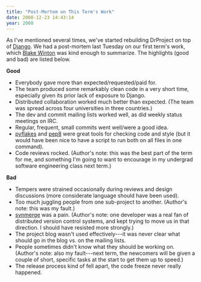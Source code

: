 ```yaml
---
title: "Post-Mortem on This Term's Work"
date: 2008-12-23 14:43:14
year: 2008
---
```

As I've mentioned several times, we've started rebuilding DrProject on top of <a href="http://www.djangoproject.com">Django</a>.  We had a post-mortem last Tuesday on our first term's work, which <a href="http://weblog.latte.ca/">Blake Winton</a> was kind enough to summarize.  The highlights (good and bad) are listed below.

<strong>Good</strong>
<ul>
	<li>Everybody gave more than expected/requested/paid for.</li>
	<li>The team produced some remarkably clean code in a very short time, especially given its prior lack of exposure to Django.</li>
	<li>Distributed collaboration worked much better than expected.  (The team was spread across four universities in three countries.)</li>
	<li>The dev and commit mailing lists worked well, as did weekly status meetings on IRC.</li>
	<li>Regular, frequent, small commits went well/were a good idea.</li>
	<li><a href="http://divmod.org/trac/wiki/DivmodPyflakes">pyflakes</a> and <a href="http://svn.browsershots.org/trunk/devtools/pep8/">pep8</a> were great tools for checking code and style (but it would have been nice to have a script to run both on all files in one command).</li>
	<li>Code reviews rocked.  (Author's note: this was the best part of the term for me, and something I'm going to want to encourage in my undergrad software engineering class next term.)</li>
</ul>
<strong>Bad</strong>
<ul>
	<li>Tempers were strained occasionally during reviews and design discussions (more considerate language should have been used).</li>
	<li>Too much juggling people from one sub-project to another.  (Author's note: this was my fault.)</li>
	<li><a href="http://www.orcaware.com/svn/wiki/Svnmerge.py">svnmerge</a> was a pain.  (Author's note: one developer was a real fan of distributed version control systems, and kept trying to move us in that direction.  I should have resisted more strongly.)</li>
	<li>The project blog wasn't used effectively---it was never clear what should go in the blog vs. on the mailing lists.</li>
	<li>People sometimes didn't know what they should be working on.  (Author's note: also my fault---next term, the newcomers will be given a couple of short, specific tasks at the start to get them up to speed.)</li>
	<li>The release process kind of fell apart, the code freeze never really happened.</li>
</ul>
